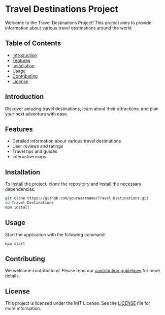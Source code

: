 # Travel Destinations Project

Welcome to the Travel Destinations Project! This project aims to provide information about various travel destinations around the world.

## Table of Contents

-   [Introduction](#introduction)
-   [Features](#features)
-   [Installation](#installation)
-   [Usage](#usage)
-   [Contributing](#contributing)
-   [License](#license)

## Introduction

Discover amazing travel destinations, learn about their attractions, and plan your next adventure with ease.

## Features

-   Detailed information about various travel destinations
-   User reviews and ratings
-   Travel tips and guides
-   Interactive maps

## Installation

To install the project, clone the repository and install the necessary dependencies:

```bash
git clone https://github.com/yourusername/Travel-Destinations.git
cd Travel-Destinations
npm install
```

## Usage

Start the application with the following command:

```bash
npm start
```

## Contributing

We welcome contributions! Please read our [contributing guidelines](CONTRIBUTING.md) for more details.

## License

This project is licensed under the MIT License. See the [LICENSE](LICENSE) file for more information.
